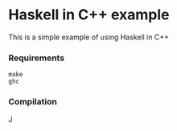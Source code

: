 # Haskell in C++ example

This is a simple example of using Haskell in C++

### Requirements

```
make
ghc
```

### Compilation

J
